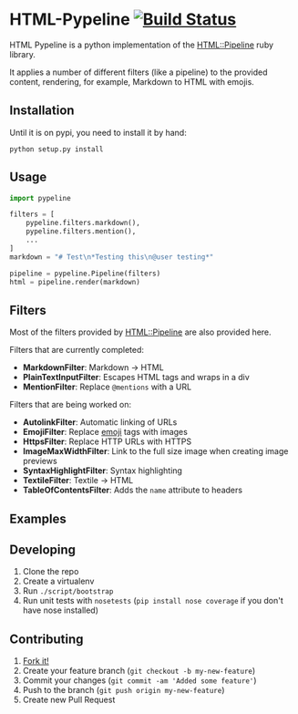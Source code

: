 # HTML-Pypeline [![Build Status](https://travis-ci.org/rsenk330/html-pypeline.png?branch=master)](https://travis-ci.org/rsenk330/html-pypeline)

HTML Pypeline is a python implementation of the [HTML::Pipeline](https://github.com/jch/html-pipeline) ruby library.

It applies a number of different filters (like a pipeline) to the provided content, rendering, for example, Markdown to HTML with emojis.

## Installation

Until it is on pypi, you need to install it by hand:

    python setup.py install

## Usage

```python
import pypeline

filters = [
    pypeline.filters.markdown(),
    pypeline.filters.mention(),
    ...
]
markdown = "# Test\n*Testing this\n@user testing*"

pipeline = pypeline.Pipeline(filters)
html = pipeline.render(markdown)
```

## Filters

Most of the filters provided by [HTML::Pipeline](https://github.com/jch/html-pipeline) are also provided here.

Filters that are currently completed:

* **MarkdownFilter**: Markdown -> HTML
* **PlainTextInputFilter**: Escapes HTML tags and wraps in a div
* **MentionFilter**: Replace `@mentions` with a URL

Filters that are being worked on:

* **AutolinkFilter**: Automatic linking of URLs
* **EmojiFilter**: Replace [emoji](http://www.emoji-cheat-sheet.com/) tags with images
* **HttpsFilter**: Replace HTTP URLs with HTTPS
* **ImageMaxWidthFilter**: Link to the full size image when creating image previews
* **SyntaxHighlightFilter**: Syntax highlighting
* **TextileFilter**: Textile -> HTML
* **TableOfContentsFilter**: Adds the `name` attribute to headers

## Examples

## Developing

1. Clone the repo
1. Create a virtualenv
1. Run `./script/bootstrap`
1. Run unit tests with `nosetests` (`pip install nose coverage` if you don't have nose installed)

## Contributing

1. [Fork it!](https://help.github.com/articles/fork-a-repo)
1. Create your feature branch (`git checkout -b my-new-feature`)
1. Commit your changes (`git commit -am 'Added some feature'`)
1. Push to the branch (`git push origin my-new-feature`)
1. Create new Pull Request
